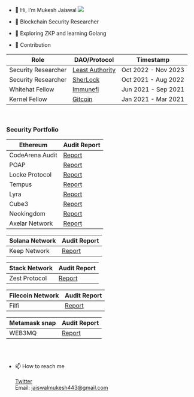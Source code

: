 - 👋 Hi, I’m Mukesh Jaiswal  ![](https://komarev.com/ghpvc/?username=MukeshJaiswal01&color=red&label=views)

- 👀  Blockchain Security Researcher

- 🌱 Exploring ZKP and learning Golang

- 👷 Contribution <br> 


| Role  | DAO/Protocol  | Timestamp  |
|---|---|---|
| Security Researcher| <a href = "https://leastauthority.com"> Least Authority </a>     | Oct 2022 - Nov 2023    |
| Security Researcher| <a href = "https://www.sherlock.xyz/about"> SherLock</a>         | Oct 2021 - Aug 2022     |
|  Whitehat Fellow   | <a href = "https://immunefi.com/">Immunefi</a>                   |    Jun 2021 - Sep 2021  |
|  Kernel Fellow     | <a href = "https://opensea.io/assets/matic/0x1c39d4c8ad7ce5206355d43e343f5136ba5ca50f/60818090201803840">Gitcoin </a> |Jan 2021 - Mar 2021  |

<br>

 
### Security Portfolio

 | Ethereum | Audit Report | 
 |---|---|
 | CodeArena Audit | <a href = "https://code4rena.com/@JMukesh"> Report </a>   | 
 |  POAP |<a href = "https://cantina.xyz/portfolio/784bde12-36c6-4469-8dfa-50b1ae830f9d"> Report </a>    |
 | Locke Protocol | <a href = "https://cantina.xyz/portfolio/da4ec996-9e8f-4beb-8fe0-32e1c87e4ddb"> Report </a>  | 
 |  Tempus | <a href = "https://github.com/sherlock-protocol/sherlock-reports/blob/main/audits/2022.02.09%20-%20Final%20-%20Tempus%20Audit%20Report.pdf"> Report </a>  | 
 |  Lyra | <a href = "https://github.com/sherlock-protocol/sherlock-reports/blob/main/audits/2022.06.27%20-%20Final%20-%20Lyra%20Audit%20Report.pdf"> Report </a>  | 
 |Cube3 | <a href = "https://leastauthority.com/wp-content/uploads/2023/11/Cube3_Smart_Contracts_Final_Audit_Report_Least_Authority.pdf"> Report </a>  | 
 | Neokingdom | <a href = "https://leastauthority.com/wp-content/uploads/2023/10/NEOkingdom_DAO_Smart_Contracts_Final_Audit_Report_Updated.pdf"> Report </a> | 
 | Axelar Network | <a href = "https://github.com/axelarnetwork/audits/blob/main/audits/2023-10%20Least%20Authority.pdf"> Report </a> | 


  |Solana Network| Audit Report | 
  |---|---|
  | Keep Network |<a href = "https://leastauthority.com/wp-content/uploads/2023/08/Thesis_Keep_Network_Solana_Smart_Contracts_Final_Audit_Report_Least_Authority.pdf"> Report </a> | 



  |Stack Network | Audit Report | 
  |---|---|
  | Zest Protocol |<a href = "https://leastauthority.com/static/publications/230316_Zest%20Protocol_Trust%20Machines_Updated_Final_Security_Audit_Report_march_2023.pdf"> Report </a> | 


  |Filecoin Network | Audit Report | 
  |---|---|
  | Filfi |<a href = "https://leastauthority.com/wp-content/uploads/2023/10/FilFi_Smart_Contracts_Final_Audit_Report_Least_Authority.pdf"> Report </a> | 


   
  |Metamask snap | Audit Report | 
  |---|---|
  | WEB3MQ |<a href = "https://leastauthority.com/wp-content/uploads/2023/09/Generative_Labs_Web3MQ_Snap_Final_Audit_Report_Least_Authority.pdf"> Report </a> | 

  

   
 
   <br> <br>
-  📫 How to reach me    <br><br>
  <a href = "https://twitter.com/MukeshJ_eth">Twitter</a> <br>
  Email: jaiswalmukesh443@gmail.com

<!---
MukeshJaiswal01/MukeshJaiswal01 is a ✨ special ✨ repository because its `README.md` (this file) appears on your GitHub profile.
You can click the Preview link to take a look at your changes.
--->
